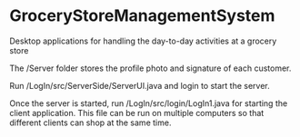 # GroceryStoreManagementSystem
Desktop applications for handling the day-to-day activities at a grocery store

The /Server folder stores the profile photo and signature of each customer.

Run /LogIn/src/ServerSide/ServerUI.java and login to start the server.

Once the server is started, run /LogIn/src/login/LogIn1.java for starting the client application. This file can be run on multiple computers so that different clients can shop at the same time.
